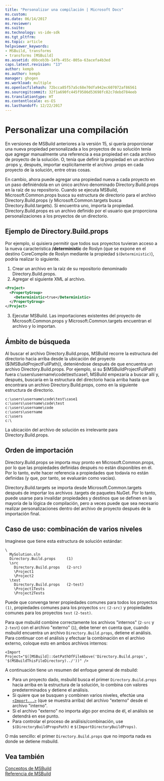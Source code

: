 ```yaml
---
title: "Personalizar una compilación | Microsoft Docs"
ms.custom: 
ms.date: 06/14/2017
ms.reviewer: 
ms.suite: 
ms.technology: vs-ide-sdk
ms.tgt_pltfrm: 
ms.topic: article
helpviewer_keywords:
- MSBuild, transforms
- transforms [MSBuild]
ms.assetid: d0bceb3b-14fb-455c-805a-63acefa4b3ed
caps.latest.revision: "13"
author: kempb
ms.author: kempb
manager: ghogen
ms.workload: multiple
ms.openlocfilehash: 72bcca85f57a5c68e70dfa942ec607072af86561
ms.sourcegitcommit: 32f1a690fc445f9586d53698fc82c7debd784eeb
ms.translationtype: HT
ms.contentlocale: es-ES
ms.lasthandoff: 12/22/2017
---
```

# <a name="customize-your-build"></a>Personalizar una compilación
En versiones de MSBuild anteriores a la versión 15, si quería proporcionar una nueva propiedad personalizada a los proyectos de su solución tenía que agregar manualmente una referencia a esa propiedad en cada archivo de proyecto de la solución. O, tenía que definir la propiedad en un archivo .props y, después, importar explícitamente el archivo .props en cada proyecto de la solución, entre otras cosas.

En cambio, ahora puede agregar una propiedad nueva a cada proyecto en un paso definiéndola en un único archivo denominado Directory.Build.props en la raíz de su repositorio. Cuando se ejecuta MSBuild, Microsoft.Common.props busca su estructura de directorio para el archivo Directory.Build.props (y Microsoft.Common.targets busca Directory.Build.targets). Si encuentra uno, importa la propiedad. Directory.Build.props es un archivo definido por el usuario que proporciona personalizaciones a los proyectos de un directorio.

## <a name="directorybuildprops-example"></a>Ejemplo de Directory.Build.props
Por ejemplo, si quisiera permitir que todos sus proyectos tuvieran acceso a la nueva característica **/deterministic** de Roslyn (que se expone en el destino CoreCompile de Roslyn mediante la propiedad `$(Deterministic)`), podría realizar lo siguiente.

1. Crear un archivo en la raíz de su repositorio denominado Directory.Build.props.
2. Agregar el siguiente XML al archivo.

  ```xml
  <Project>
    <PropertyGroup>
      <Deterministic>true</Deterministic>
    </PropertyGroup>
  </Project>
  ```
3. Ejecutar MSBuild. Las importaciones existentes del proyecto de Microsoft.Common.props y Microsoft.Common.targets encuentran el archivo y lo importan.

## <a name="search-scope"></a>Ámbito de búsqueda
Al buscar el archivo Directory.Build.props, MSBuild recorre la estructura del directorio hacia arriba desde la ubicación del proyecto ($(MSBuildProjectFullPath)), deteniéndose después de que encuentra un archivo Directory.Build.props. Por ejemplo, si su $(MSBuildProjectFullPath) fuera c:\users\username\code\test\case1, MSBuild empezaría a buscar allí y, después, buscaría en la estructura del directorio hacia arriba hasta que encontrara un archivo Directory.Build.props, como en la siguiente estructura de directorio.

```
c:\users\username\code\test\case1
c:\users\username\code\test
c:\users\username\code
c:\users\username
c:\users
c:\
```
La ubicación del archivo de solución es irrelevante para Directory.Build.props.

## <a name="import-order"></a>Orden de importación

Directory.Build.props se importa muy pronto en Microsoft.Common.props, por lo que las propiedades definidas después no están disponibles en él. Por lo tanto, evite hacer referencia a propiedades que todavía no están definidas (y que, por tanto, se evaluarán como vacías).

Directory.Build.targets se importa desde Microsoft.Common.targets después de importar los archivos .targets de paquetes NuGet. Por lo tanto, puede usarse para invalidar propiedades y destinos que se definen en la mayoría de la lógica de compilación, pero a veces puede que sea necesario realizar personalizaciones dentro del archivo de proyecto después de la importación final.

## <a name="use-case-multi-level-merging"></a>Caso de uso: combinación de varios niveles

Imagínese que tiene esta estructura de solución estándar:

````
\
  MySolution.sln
  Directory.Build.props     (1)
  \src
    Directory.Build.props   (2-src)
    \Project1
    \Project2
  \test
    Directory.Build.props   (2-test)
    \Project1Tests
    \Project2Tests
````

Puede que convenga tener propiedades comunes para todos los proyectos `(1)`, propiedades comunes para los proyectos `src` `(2-src)` y propiedades comunes para los proyectos `test` `(2-test)`.

Para que msbuild combine correctamente los archivos "internos" (`2-src` y `2-test`) con el archivo "externo" (`1`), debe tener en cuenta que, cuando msbuild encuentra un archivo `Directory.Build.props`, detiene el análisis. Para continuar con el análisis y efectuar la combinación en el archivo externo, coloque esto en ambos archivos internos:

`<Import Project="$([MSBuild]::GetPathOfFileAbove('Directory.Build.props', '$(MSBuildThisFileDirectory)../'))" />`

A continuación tiene un resumen del enfoque general de msbuild:

- Para un proyecto dado, msbuild busca el primer `Directory.Build.props` hacia arriba en la estructura de la solución, lo combina con valores predeterminados y detiene el análisis.
- Si quiere que se busquen y combinen varios niveles, efectúe una [`<Import...>`](http://docs.microsoft.com/visualstudio/msbuild/property-functions#msbuild-getpathoffileabove) (que se muestra arriba) del archivo "externo" desde el archivo "interno".
- Si el archivo "externo" no importa algo por encima de él, el análisis se detendrá en ese punto.
- Para controlar el proceso de análisis/combinación, use `$(DirectoryBuildPropsPath)` e `$(ImportDirectoryBuildProps)`.

O más sencillo: el primer `Directory.Build.props` que no importa nada es donde se detiene msbuild.

## <a name="see-also"></a>Vea también  
 [Conceptos de MSBuild](../msbuild/msbuild-concepts.md)   
 [Referencia de MSBuild](../msbuild/msbuild-reference.md)   
